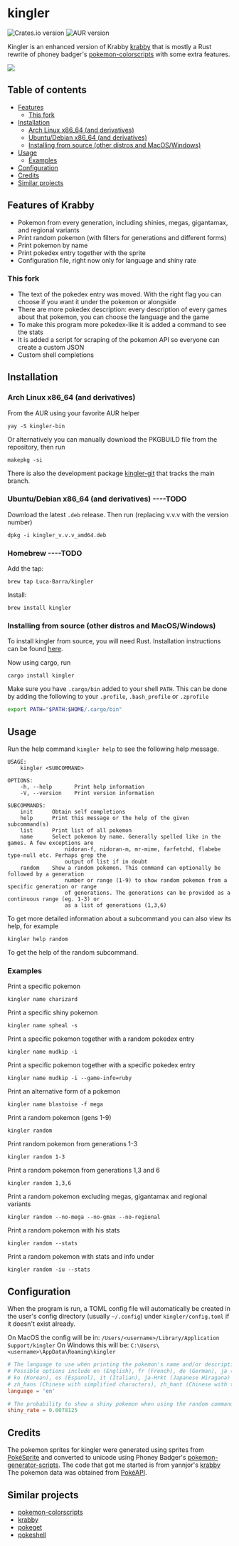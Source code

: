 # kingler

![Crates.io version](https://img.shields.io/crates/v/kingler)
![AUR version](https://img.shields.io/aur/version/kingler-bin)

Kingler is an enhanced version of Krabby [krabby](https://github.com/yannjor/krabby) that is mostly a Rust rewrite of phoney badger's [pokemon-colorscripts](https://gitlab.com/phoneybadger/pokemon-colorscripts)
with some extra features.

![](https://art.pixilart.com/4cd54b1841a761c.png)

## Table of contents
* [Features](#features)
  * [This fork](#this-fork)
* [Installation](#installation)
  * [Arch Linux x86_64 (and derivatives)](#arch-linux-x86_64-and-derivatives)
  * [Ubuntu/Debian x86_64 (and derivatives)](#ubuntudebian-x86_64-and-derivatives)
  * [Installing from source (other distros and MacOS/Windows)](#installing-from-source-other-distros-and-macoswindows)
* [Usage](#usage)
  * [Examples](#examples)
* [Configuration](#configuration)
* [Credits](#credits)
* [Similar projects](#similar-projects)


## Features of Krabby
- Pokemon from every generation, including shinies, megas, gigantamax, and regional variants
- Print random pokemon (with filters for generations and different forms)
- Print pokemon by name
- Print pokedex entry together with the sprite
- Configuration file, right now only for language and shiny rate

### This fork
- The text of the pokedex entry was moved. With the right flag you can choose if you want it under the pokemon or alongside
- There are more pokedex description: every description of every games about that pokemon, you can choose the language and
  the game
- To make this program more pokedex-like it is added a command to see the stats
- It is added a script for scraping of the pokemon API so everyone can create a custom JSON
- Custom shell completions


## Installation

### Arch Linux x86_64 (and derivatives)

From the AUR using your favorite AUR helper

```
yay -S kingler-bin
```

Or alternatively you can manually download the PKGBUILD file from the repository, then run
```
makepkg -si
```

There is also the development package [kingler-git](https://aur.archlinux.org/packages/kingler-git) that tracks the main branch.

### Ubuntu/Debian x86_64 (and derivatives) ----TODO

Download the latest `.deb` release. Then run (replacing v.v.v with the version number)
```
dpkg -i kingler_v.v.v_amd64.deb
```

### Homebrew ----TODO

Add the tap:
```
brew tap Luca-Barra/kingler
```

Install:
```
brew install kingler
```

### Installing from source (other distros and MacOS/Windows)

To install kingler from source, you will need Rust. Installation instructions can be found [here](https://www.rust-lang.org/learn/get-started).

Now using cargo, run
```
cargo install kingler
```
Make sure you have `.cargo/bin` added to your shell `PATH`. This can be done by adding the following to your `.profile`, `.bash_profile` or `.zprofile`
```sh
export PATH="$PATH:$HOME/.cargo/bin"
```

## Usage
Run the help command `kingler help` to see the following help message.

```
USAGE:
    kingler <SUBCOMMAND>

OPTIONS:
    -h, --help       Print help information
    -V, --version    Print version information

SUBCOMMANDS:
    init      Obtain self completions
    help      Print this message or the help of the given subcommand(s)
    list      Print list of all pokemon
    name      Select pokemon by name. Generally spelled like in the games. A few exceptions are
                  nidoran-f, nidoran-m, mr-mime, farfetchd, flabebe type-null etc. Perhaps grep the
                  output of list if in doubt
    random    Show a random pokemon. This command can optionally be followed by a generation
                  number or range (1-9) to show random pokemon from a specific generation or range
                  of generations. The generations can be provided as a continuous range (eg. 1-3) or
                  as a list of generations (1,3,6)
```
To get more detailed information about a subcommand you can also view its help, for example
```
kingler help random
```
To get the help of the random subcommand.

### Examples
Print a specific pokemon
```
kingler name charizard
```
Print a specific shiny pokemon
```
kingler name spheal -s
```
Print a specific pokemon together with a random pokedex entry
```
kingler name mudkip -i
```
Print a specific pokemon together with a specific pokedex entry
```
kingler name mudkip -i --game-info=ruby
```
Print an alternative form of a pokemon
```
kingler name blastoise -f mega
```
Print a random pokemon (gens 1-9)
```
kingler random
```
Print random pokemon from generations 1-3
```
kingler random 1-3
```
Print a random pokemon from generations 1,3 and 6
```
kingler random 1,3,6
```
Print a random pokemon excluding megas, gigantamax and regional variants
```
kingler random --no-mega --no-gmax --no-regional
```
Print a random pokemon with his stats
```
kingler random --stats
```
Print a random pokemon with stats and info under
```
kingler random -iu --stats
```

## Configuration
When the program is run, a TOML config file will automatically be created in the user's config
directory (usually `~/.config`) under `kingler/config.toml` if it doesn't exist already. 

On MacOS the config will be in: `/Users/<username>/Library/Application Support/kingler`
On Windows this will be: `C:\Users\<username>\AppData\Roaming\kingler`

```toml
# The language to use when printing the pokemon's name and/or description.
# Possible options include en (English), fr (French), de (German), ja (Japanese),
# ko (Korean), es (Espanol), it (Italian), ja-Hrkt (Japanese Hiragana) 
# zh_hans (Chinese with simplified characters), zh_hant (Chinese with traditional characters)
language = 'en'

# The probability to show a shiny pokemon when using the random command
shiny_rate = 0.0078125
```

## Credits
The pokemon sprites for kingler were generated using sprites from [PokéSprite](https://msikma.github.io/pokesprite/)
and converted to unicode using Phoney Badger's [pokemon-generator-scripts](https://gitlab.com/phoneybadger/pokemon-generator-scripts).
The code that got me started is from yannjor's [krabby](https://github.com/yannjor/krabby) 
The pokemon data was obtained from [PokéAPI](https://github.com/PokeAPI/pokeapi).


## Similar projects
- [pokemon-colorscripts](https://gitlab.com/phoneybadger/pokemon-colorscripts)
- [krabby](https://github.com/yannjor/krabby)
- [pokeget](https://github.com/talwat/pokeget)
- [pokeshell](https://github.com/acxz/pokeshell)
